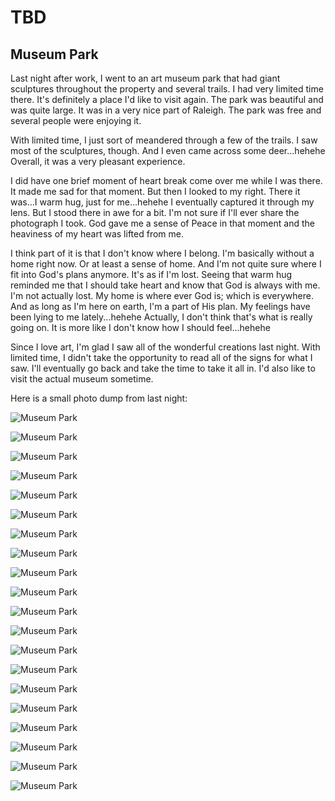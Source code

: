 # TBD

## Museum Park

Last night after work, I went to an art museum park that had giant sculptures throughout the property and several trails. I had very limited time there. It's definitely a place I'd like to visit again. The park was beautiful and was quite large. It was in a very nice part of Raleigh. The park was free and several people were enjoying it.

With limited time, I just sort of meandered through a few of the trails. I saw most of the sculptures, though. And I even came across some deer...hehehe Overall, it was a very pleasant experience.

I did have one brief moment of heart break come over me while I was there. It made me sad for that moment. But then I looked to my right. There it was...I warm hug, just for me...hehehe I eventually captured it through my lens. But I stood there in awe for a bit. I'm not sure if I'll ever share the photograph I took. God gave me a sense of Peace in that moment and the heaviness of my heart was lifted from me.

I think part of it is that I don't know where I belong. I'm basically without a home right now. Or at least a sense of home. And I'm not quite sure where I fit into God's plans anymore. It's as if I'm lost. Seeing that warm hug reminded me that I should take heart and know that God is always with me. I'm not actually lost. My home is where ever God is; which is everywhere. And as long as I'm here on earth, I'm a part of His plan. My feelings have been lying to me lately...hehehe Actually, I don't think that's what is really going on. It is more like I don't know how I should feel...hehehe

Since I love art, I'm glad I saw all of the wonderful creations last night. With limited time, I didn't take the opportunity to read all of the signs for what I saw. I'll eventually go back and take the time to take it all in. I'd also like to visit the actual museum sometime.

Here is a small photo dump from last night:

![Museum Park](./media/IMG_0702.jpeg)

![Museum Park](./media/IMG_0706.jpeg)

![Museum Park](./media/IMG_0710.jpeg)

![Museum Park](./media/IMG_0713.jpeg)

![Museum Park](./media/IMG_0714.jpeg)

![Museum Park](./media/IMG_0715.jpeg)

![Museum Park](./media/IMG_0718.jpeg)

![Museum Park](./media/IMG_0722.jpeg)

![Museum Park](./media/IMG_0729.jpeg)

![Museum Park](./media/IMG_0730.jpeg)

![Museum Park](./media/IMG_0735.jpeg)

![Museum Park](./media/IMG_0737.jpeg)

![Museum Park](./media/IMG_0746.jpeg)

![Museum Park](./media/IMG_0747.jpeg)

![Museum Park](./media/IMG_0750.jpeg)

![Museum Park](./media/IMG_0755.jpeg)

![Museum Park](./media/IMG_0763.jpeg)

![Museum Park](./media/IMG_0769.jpeg)

![Museum Park](./media/IMG_0773.jpeg)

![Museum Park](./media/IMG_0778.jpeg)